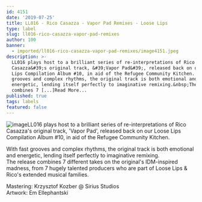 ```yaml
---
id: 4151
date: '2019-07-25'
title: LL016 - Rico Casazza - Vapor Pad Remixes - Loose Lips
type: label
slug: ll016-rico-casazza-vapor-pad-remixes
author: 100
banner:
  - imported/ll016-rico-casazza-vapor-pad-remixes/image4151.jpeg
description: >-
  LL016 plays host to a brilliant series of re-interpretations of Rico
  Casazza&#39;s original track, &#39;Vapor Pad&#39;, released back on our Loose
  Lips Compilation Album #10, in aid of the Refugee Community Kitchen. With fast
  grooves and complex rhythms, the original track is both emotional and
  energetic, lending itself perfectly to imaginative remixing.&nbsp;The release
  combines 7 [...]Read More...
published: true
tags: labels
featured: false
---
```

![image](../imported/ll016-rico-casazza-vapor-pad-remixes/image4151.jpeg)LL016 plays host to a brilliant series of re-interpretations of Rico Casazza's original track, 'Vapor Pad', released back on our Loose Lips Compilation Album #10, in aid of the Refugee Community Kitchen.

With fast grooves and complex rhythms, the original track is both emotional and energetic, lending itself perfectly to imaginative remixing.   
The release combines 7 different takes on the original's IDM-inspired madness, from 7 hugely talented producers who are part of Loose Lips & Rico's extended musical families.

Mastering: Krzysztof Kozber @ Sirius Studios   
Artwork: Em Ellephantski